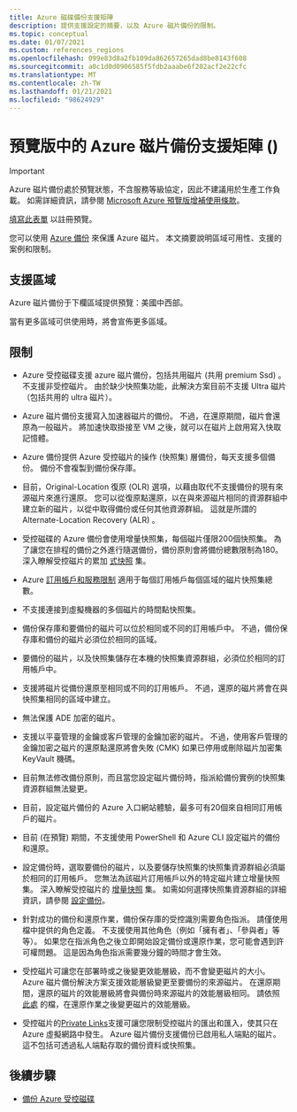 ```yaml
---
title: Azure 磁碟備份支援矩陣
description: 提供支援設定的摘要，以及 Azure 磁片備份的限制。
ms.topic: conceptual
ms.date: 01/07/2021
ms.custom: references_regions
ms.openlocfilehash: 099e83d8a2fb109da862657265dad8be8143f608
ms.sourcegitcommit: a0c1d0d0906585f5fdb2aaabe6f202acf2e22cfc
ms.translationtype: MT
ms.contentlocale: zh-TW
ms.lasthandoff: 01/21/2021
ms.locfileid: "98624929"
---
```

# <a name="azure-disk-backup-support-matrix-in-preview"></a>預覽版中的 Azure 磁片備份支援矩陣 () 

>[!IMPORTANT]
>Azure 磁片備份處於預覽狀態，不含服務等級協定，因此不建議用於生產工作負載。 如需詳細資訊，請參閱 [Microsoft Azure 預覽版增補使用條款](https://azure.microsoft.com/support/legal/preview-supplemental-terms/)。
>
>[填寫此表單](https://forms.office.com/Pages/ResponsePage.aspx?id=v4j5cvGGr0GRqy180BHbR1vE8L51DIpDmziRt_893LVUNFlEWFJBN09PTDhEMjVHS05UWFkxUlUzUS4u) 以註冊預覽。

您可以使用 [Azure 備份](https://docs.microsoft.com/azure/backup/backup-overview) 來保護 Azure 磁片。 本文摘要說明區域可用性、支援的案例和限制。

## <a name="supported-regions"></a>支援區域

Azure 磁片備份于下欄區域提供預覽：美國中西部。 

當有更多區域可供使用時，將會宣佈更多區域。

## <a name="limitations"></a>限制

- Azure 受控磁碟支援 azure 磁片備份，包括共用磁片 (共用 premium Ssd) 。 不支援非受控磁片。 由於缺少快照集功能，此解決方案目前不支援 Ultra 磁片（包括共用的 ultra 磁片）。

- Azure 磁片備份支援寫入加速器磁片的備份。 不過，在還原期間，磁片會還原為一般磁片。 將加速快取掛接至 VM 之後，就可以在磁片上啟用寫入快取記憶體。

- Azure 備份提供 Azure 受控磁片的操作 (快照集) 層備份，每天支援多個備份。 備份不會複製到備份保存庫。

- 目前，Original-Location 復原 (OLR) 選項，以藉由取代不支援備份的現有來源磁片來進行還原。 您可以從復原點還原，以在與來源磁片相同的資源群組中建立新的磁片，以從中取得備份或任何其他資源群組。 這就是所謂的 Alternate-Location Recovery (ALR) 。

- 受控磁碟的 Azure 備份會使用增量快照集，每個磁片僅限200個快照集。 為了讓您在排程的備份之外進行隨選備份，備份原則會將備份總數限制為180。 深入瞭解受控磁片的累加 [式快照](https://docs.microsoft.com/azure/virtual-machines/windows/disks-incremental-snapshots-portal#restrictions) 集。

- Azure [訂用帳戶和服務限制](https://docs.microsoft.com/azure/azure-resource-manager/management/azure-subscription-service-limits#virtual-machine-disk-limits) 適用于每個訂用帳戶每個區域的磁片快照集總數。

- 不支援連接到虛擬機器的多個磁片的時間點快照集。

- 備份保存庫和要備份的磁片可以位於相同或不同的訂用帳戶中。 不過，備份保存庫和備份的磁片必須位於相同的區域。

- 要備份的磁片，以及快照集儲存在本機的快照集資源群組，必須位於相同的訂用帳戶中。

- 支援將磁片從備份還原至相同或不同的訂用帳戶。 不過，還原的磁片將會在與快照集相同的區域中建立。

- 無法保護 ADE 加密的磁片。

- 支援以平臺管理的金鑰或客戶管理的金鑰加密的磁片。 不過，使用客戶管理的金鑰加密之磁片的還原點還原將會失敗 (CMK) 如果已停用或刪除磁片加密集 KeyVault 機碼。

- 目前無法修改備份原則，而且當您設定磁片備份時，指派給備份實例的快照集資源群組無法變更。

- 目前，設定磁片備份的 Azure 入口網站體驗，最多可有20個來自相同訂用帳戶的磁片。

- 目前 (在預覽) 期間，不支援使用 PowerShell 和 Azure CLI 設定磁片的備份和還原。

- 設定備份時，選取要備份的磁片，以及要儲存快照集的快照集資源群組必須屬於相同的訂用帳戶。 您無法為該磁片訂用帳戶以外的特定磁片建立增量快照集。 深入瞭解受控磁片的 [增量快照](https://docs.microsoft.com/azure/virtual-machines/windows/disks-incremental-snapshots-portal#restrictions) 集。 如需如何選擇快照集資源群組的詳細資訊，請參閱  [設定備份](backup-managed-disks.md#configure-backup)。

- 針對成功的備份和還原作業，備份保存庫的受控識別需要角色指派。 請僅使用檔中提供的角色定義。 不支援使用其他角色（例如「擁有者」、「參與者」等等）。 如果您在指派角色之後立即開始設定備份或還原作業，您可能會遇到許可權問題。 這是因為角色指派需要幾分鐘的時間才會生效。

- 受控磁片可讓您在部署時或之後變更效能層級，而不會變更磁片的大小。 Azure 磁片備份解決方案支援效能層級變更至要備份的來源磁片。 在還原期間，還原的磁片的效能層級將會與備份時來源磁片的效能層級相同。 請依照 [此處](https://docs.microsoft.com/azure/virtual-machines/disks-performance-tiers-portal) 的檔，在還原作業之後變更磁片的效能層級。

- 受控磁片的[Private Links](https://docs.microsoft.com/azure/virtual-machines/disks-enable-private-links-for-import-export-portal)支援可讓您限制受控磁片的匯出和匯入，使其只在 Azure 虛擬網路中發生。 Azure 磁片備份支援備份已啟用私人端點的磁片。 這不包括可透過私人端點存取的備份資料或快照集。

## <a name="next-steps"></a>後續步驟

- [備份 Azure 受控磁碟](backup-managed-disks.md)
